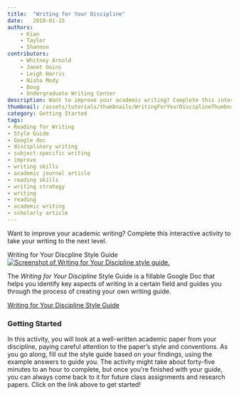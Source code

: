 ```yaml
---
title:  "Writing for Your Discipline"
date:   2010-01-15
authors: 
    - Kian
    - Taylor
    - Shannon
contributors:
    - Whitney Arnold
    - Janet Goins
    - Leigh Harris
    - Nisha Mody
    - Doug
    - Undergraduate Writing Center
description: Want to improve your academic writing? Complete this interactive activity to take your writing to the next level.
thumbnail: /assets/tutorials/thumbnails/WritingForYourDisciplineThumbnail.jpg
category: Getting Started
tags:
- Reading for Writing
- Style Guide
- Google doc
- disciplinary writing
- subject-specific writing
- improve
- writing skills
- academic journal article
- reading skills
- writing strategy
- writing
- reading
- academic writing
- scholarly article
---
```


<p class="intro">Want to improve your academic writing? Complete this interactive activity to take your writing to the next level.</p>

<!-- Reading for Writing style guide card -->

<div class="card shadow">
  <div class="card-header">
    Writing for Your Discpline Style Guide
  </div>
  <div class="card-body">
    <div class="row">
        <div class="col col-sm-12 col-md-5">
        <a href="https://docs.google.com/document/d/1Mg1rUtDZHHTbVoZsMxM-jjf6HAcm92Omkz4A5Rnulv0/copy?copyComments=true" target="_blank" class="btn btn-outline-primary" aria-label="Open the guide in new window"><img class="img-fluid img-thumbnail" src="{{ '/assets/images/WritingForYourDiscipline.png' | absolute_url }}"   alt="Screenshot of Writing for Your Discipline style guide." data-caption="Screenshot of Writing for Your Discipline style guide."></a>  
        </div>
        <div class="col col-sm-12 col-md-7">
            <p class="card-text">The <i>Writing for Your Discipline</i> Style Guide is a fillable Google Doc that helps you identify key aspects of writing in a certain field and guides you through the process of creating your own writing guide.</p>
                <a href="https://docs.google.com/document/d/1Mg1rUtDZHHTbVoZsMxM-jjf6HAcm92Omkz4A5Rnulv0/copy?copyComments=true" target="_blank" class="btn btn-outline-primary btn-block" aria-label="Open the guide in new window">Writing for Your Discipline Style Guide <i class="fas fa-external-link-alt" aria-hidden="true"></i></a>
        </div>
    </div>
  </div>
</div>

<h3 class="mt-5">Getting Started</h3>

In this activity, you will look at a well-written academic paper from your discipline, paying careful attention to the paper’s style and conventions. As you go along, fill out the style guide based on your findings, using the example answers to guide you. The activity might take about forty-five minutes to an hour to complete, but once you're finished with your guide, you can always come back to it for future class assignments and research papers. Click on the link above to get started!